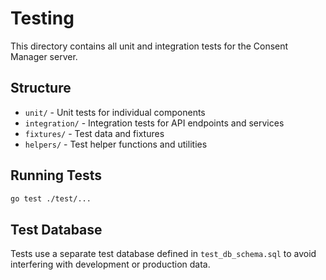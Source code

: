 # Testing

This directory contains all unit and integration tests for the Consent Manager server.

## Structure

- `unit/` - Unit tests for individual components
- `integration/` - Integration tests for API endpoints and services
- `fixtures/` - Test data and fixtures
- `helpers/` - Test helper functions and utilities

## Running Tests

```bash
go test ./test/...
```

## Test Database

Tests use a separate test database defined in `test_db_schema.sql` to avoid interfering with development or production data.
